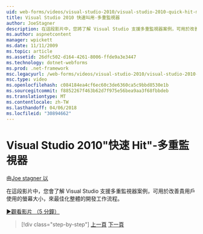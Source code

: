```yaml
---
uid: web-forms/videos/visual-studio-2010/visual-studio-2010-quick-hit-multi-monitor-support
title: Visual Studio 2010 快速叫用-多重監視器
author: JoeStagner
description: 在這段影片中，您將了解 Visual Studio 支援多重監視器案例，可用於改善貴用戶使用的螢幕大小，並最佳化您的整體...
ms.author: aspnetcontent
manager: wpickett
ms.date: 11/11/2009
ms.topic: article
ms.assetid: 26dfc502-d164-4261-8006-ffde9a3e3447
ms.technology: dotnet-webforms
ms.prod: .net-framework
msc.legacyurl: /web-forms/videos/visual-studio-2010/visual-studio-2010-quick-hit-multi-monitor-support
msc.type: video
ms.openlocfilehash: c084184ea4cf6ec60c3de6360ca5c9bbd8530e1b
ms.sourcegitcommit: f8852267f463b62d7f975e56bea9aa3f68fbbdeb
ms.translationtype: MT
ms.contentlocale: zh-TW
ms.lasthandoff: 04/06/2018
ms.locfileid: "30894662"
---
```

<a name="visual-studio-2010-quick-hit---multi-monitor-support"></a>Visual Studio 2010"快速 Hit"-多重監視器
====================
由[Joe stagner 以](https://github.com/JoeStagner)

在這段影片中，您會了解 Visual Studio 支援多重監視器案例，可用於改善貴用戶使用的螢幕大小，來最佳化整體的開發工作流程。 

[&#9654;觀看影片 （5 分鐘）](https://channel9.msdn.com/Blogs/ASP-NET-Site-Videos/visual-studio-2010-quick-hit-multi-monitor-support)

> [!div class="step-by-step"]
> [上一頁](visual-studio-2010-quick-hit-intellisense-smart-lists.md)
> [下一頁](visual-studio-2010-quick-hit-new-web-project-template.md)
